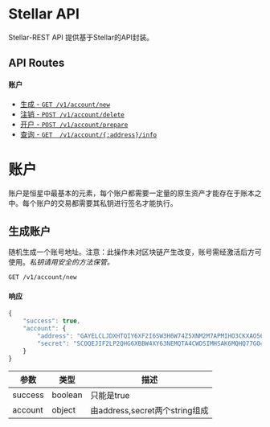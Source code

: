 # Stellar API #

Stellar-REST API 提供基于Stellar的API封装。

## API Routes ##

#### 账户 ####

* [生成 - `GET /v1/account/new`](#生成账户)
* [注销 - `POST /v1/account/delete`](#get-account-balances)
* [开户 - `POST /v1/account/prepare`](#get-account-settings)
* [查询 - `GET  /v1/account/{:address}/info`](#update-account-settings)


# 账户 #

账户是恒星中最基本的元素，每个账户都需要一定量的原生资产才能存在于账本之中。每个账户的交易都需要其私钥进行签名才能执行。

## 生成账户 ##

随机生成一个账号地址。注意：此操作未对区块链产生改变，账号需经激活后方可使用。*私钥请用安全的方法保管。*

```
GET /v1/account/new
```
#### 响应 ####

```js
{
    "success": true,
    "account": {
        "address": "GAYELCLJDXHTQIY6XF2I6SW3H6W74Z5XNM2M7APMIHO3CKXAO56OSWSG",
        "secret": "SCOQEJIF2LP2QHG6XBBW4XY63NEMQTA4CWDSIMHSAK6MQHQ77GO4HGQK"
    }
}
```

| 参数 | 类型 | 描述 |
|-------|-------|-------------|
| success | boolean | 只能是true |
| account | object | 由address,secret两个string组成 |


